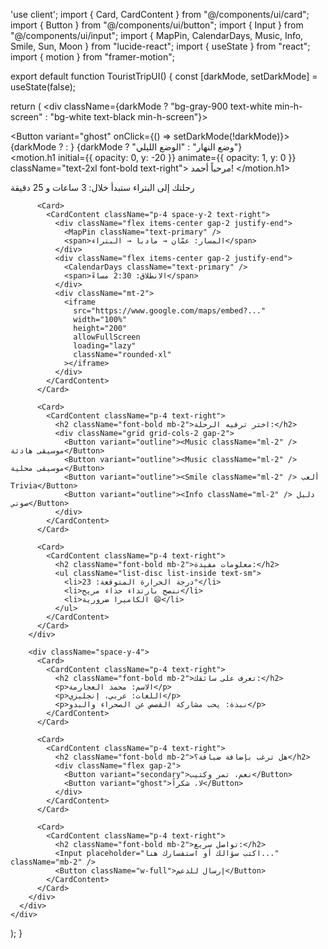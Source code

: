 
'use client';
import { Card, CardContent } from "@/components/ui/card";
import { Button } from "@/components/ui/button";
import { Input } from "@/components/ui/input";
import { MapPin, CalendarDays, Music, Info, Smile, Sun, Moon } from "lucide-react";
import { useState } from "react";
import { motion } from "framer-motion";

export default function TouristTripUI() {
  const [darkMode, setDarkMode] = useState(false);

  return (
    <div className={darkMode ? "bg-gray-900 text-white min-h-screen" : "bg-white text-black min-h-screen"}>
      <div className="flex justify-end p-4">
        <Button variant="ghost" onClick={() => setDarkMode(!darkMode)}>
          {darkMode ? <Sun className="ml-2" /> : <Moon className="ml-2" />}
          {darkMode ? "وضع النهار" : "الوضع الليلي"}
        </Button>
      </div>
      <div className="grid grid-cols-1 lg:grid-cols-2 gap-6 p-6">
        <div className="space-y-4">
          <motion.h1 initial={{ opacity: 0, y: -20 }} animate={{ opacity: 1, y: 0 }} className="text-2xl font-bold text-right">
            مرحباً أحمد!
          </motion.h1>
          <p className="text-right text-gray-600 dark:text-gray-300">
            رحلتك إلى البتراء ستبدأ خلال:
            <span className="font-semibold text-red-600 dark:text-yellow-400"> 3 ساعات و 25 دقيقة</span>
          </p>

          <Card>
            <CardContent className="p-4 space-y-2 text-right">
              <div className="flex items-center gap-2 justify-end">
                <MapPin className="text-primary" />
                <span>المسار: عمّان → مادبا → البتراء</span>
              </div>
              <div className="flex items-center gap-2 justify-end">
                <CalendarDays className="text-primary" />
                <span>الانطلاق: 2:30 مساءً</span>
              </div>
              <div className="mt-2">
                <iframe
                  src="https://www.google.com/maps/embed?..."
                  width="100%"
                  height="200"
                  allowFullScreen
                  loading="lazy"
                  className="rounded-xl"
                ></iframe>
              </div>
            </CardContent>
          </Card>

          <Card>
            <CardContent className="p-4 text-right">
              <h2 className="font-bold mb-2">اختر ترفيه الرحلة:</h2>
              <div className="grid grid-cols-2 gap-2">
                <Button variant="outline"><Music className="ml-2" /> موسيقى هادئة</Button>
                <Button variant="outline"><Music className="ml-2" /> موسيقى محلية</Button>
                <Button variant="outline"><Smile className="ml-2" /> ألعب Trivia</Button>
                <Button variant="outline"><Info className="ml-2" /> دليل صوتي</Button>
              </div>
            </CardContent>
          </Card>

          <Card>
            <CardContent className="p-4 text-right">
              <h2 className="font-bold mb-2">معلومات مفيدة:</h2>
              <ul className="list-disc list-inside text-sm">
                <li>درجة الحرارة المتوقعة: 23°</li>
                <li>ننصح بارتداء حذاء مريح</li>
                <li>الكاميرا ضرورية 😄</li>
              </ul>
            </CardContent>
          </Card>
        </div>

        <div className="space-y-4">
          <Card>
            <CardContent className="p-4 text-right">
              <h2 className="font-bold mb-2">تعرف على سائقك:</h2>
              <p>الاسم: محمد العجارمة</p>
              <p>اللغات: عربي، إنجليزي</p>
              <p>نبذة: يحب مشاركة القصص عن الصحراء والبدو</p>
            </CardContent>
          </Card>

          <Card>
            <CardContent className="p-4 text-right">
              <h2 className="font-bold mb-2">هل ترغب بإضافة ضيافة؟</h2>
              <div className="flex gap-2">
                <Button variant="secondary">نعم، تمر وكتيب</Button>
                <Button variant="ghost">لا، شكراً</Button>
              </div>
            </CardContent>
          </Card>

          <Card>
            <CardContent className="p-4 text-right">
              <h2 className="font-bold mb-2">تواصل سريع:</h2>
              <Input placeholder="اكتب سؤالك أو استفسارك هنا..." className="mb-2" />
              <Button className="w-full">إرسال للدعم</Button>
            </CardContent>
          </Card>
        </div>
      </div>
    </div>
  );
}
